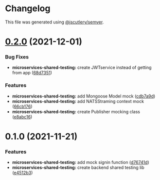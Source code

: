 # Changelog

This file was generated using [@jscutlery/semver](https://github.com/jscutlery/semver).

# [0.2.0](https://github.com/getlarge/ticketing/compare/v0.1.0...v0.2.0) (2021-12-01)


### Bug Fixes

* **microservices-shared-testing:** create JWTservice instead of getting from app ([68d7351](https://github.com/getlarge/ticketing/commit/68d73513a74c375177722943964f10d2c5986c14))


### Features

* **microservices-shared-testing:** add Mongoose Model mock ([cdb7a9d](https://github.com/getlarge/ticketing/commit/cdb7a9d5e4704f06e1436880b5abb4deed1fe7e1))
* **microservices-shared-testing:** add NATSStraming context mock ([66cb176](https://github.com/getlarge/ticketing/commit/66cb17653ea62694db2a3050002e5d9db7524b70))
* **microservices-shared-testing:** create Publisher mocking class ([e8abc16](https://github.com/getlarge/ticketing/commit/e8abc16b4739d5d6b19b36eedb9c4f4d142142a8))



# 0.1.0 (2021-11-21)


### Features

* **microservices-shared-testing:** add mock signin function ([d76741d](https://github.com/getlarge/ticketing/commit/d76741d3ae09e6206269231ee9cb575171236074))
* **microservices-shared-testing:** create backend shared testing lib ([e4512b3](https://github.com/getlarge/ticketing/commit/e4512b36e561be037f84e91f287e2a72d8eac5c2))
